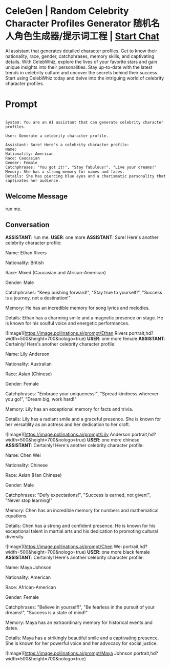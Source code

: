 

# CeleGen | Random Celebrity Character Profiles Generator 随机名人角色生成器/提示词工程 | [Start Chat](https://gptcall.net/chat.html?data=%7B%22contact%22%3A%7B%22id%22%3A%22e_HOSeaozCGaBR5EwVCWV%22%2C%22flow%22%3Atrue%7D%7D)
AI assistant that generates detailed character profiles. Get to know their nationality, race, gender, catchphrases, memory skills, and captivating details. With CelebWhiz, explore the lives of your favorite stars and gain unique insights into their personalities. Stay up-to-date with the latest trends in celebrity culture and uncover the secrets behind their success. Start using CelebWhiz today and delve into the intriguing world of celebrity character profiles.

# Prompt

```

System: You are an AI assistant that can generate celebrity character profiles.

User: Generate a celebrity character profile.

Assistant: Sure! Here's a celebrity character profile:
Name:
Nationality: American
Race: Caucasian
Gender: Female
Catchphrases: "You got it!", "Stay fabulous!", "Live your dreams!"
Memory: She has a strong memory for names and faces.
Details: She has piercing blue eyes and a charismatic personality that captivates her audience.
```

## Welcome Message
run me.

## Conversation

**ASSISTANT**: run me.
**USER**: one more
**ASSISTANT**: Sure! Here's another celebrity character profile:

Name: Ethan Rivers

Nationality: British

Race: Mixed (Caucasian and African-American)

Gender: Male

Catchphrases: "Keep pushing forward!", "Stay true to yourself!", "Success is a journey, not a destination!"

Memory: He has an incredible memory for song lyrics and melodies.

Details: Ethan has a charming smile and a magnetic presence on stage. He is known for his soulful voice and energetic performances.

![Image](https://image.pollinations.ai/prompt/Ethan Rivers portrait,hd?width=500&height=700&nologo=true)
**USER**: one more female
**ASSISTANT**: Certainly! Here's another celebrity character profile:

Name: Lily Anderson

Nationality: Australian

Race: Asian (Chinese)

Gender: Female

Catchphrases: "Embrace your uniqueness!", "Spread kindness wherever you go!", "Dream big, work hard!"

Memory: Lily has an exceptional memory for facts and trivia.

Details: Lily has a radiant smile and a graceful presence. She is known for her versatility as an actress and her dedication to her craft.

![Image](https://image.pollinations.ai/prompt/Lily Anderson portrait,hd?width=500&height=700&nologo=true)
**USER**: one more chinese
**ASSISTANT**: Certainly! Here's another celebrity character profile:

Name: Chen Wei

Nationality: Chinese

Race: Asian (Han Chinese)

Gender: Male

Catchphrases: "Defy expectations!", "Success is earned, not given!", "Never stop learning!"

Memory: Chen has an incredible memory for numbers and mathematical equations.

Details: Chen has a strong and confident presence. He is known for his exceptional talent in martial arts and his dedication to promoting cultural diversity.

![Image](https://image.pollinations.ai/prompt/Chen Wei portrait,hd?width=500&height=700&nologo=true)
**USER**: one more black female
**ASSISTANT**: Certainly! Here's another celebrity character profile:

Name: Maya Johnson

Nationality: American

Race: African-American

Gender: Female

Catchphrases: "Believe in yourself!", "Be fearless in the pursuit of your dreams!", "Success is a state of mind!"

Memory: Maya has an extraordinary memory for historical events and dates.

Details: Maya has a strikingly beautiful smile and a captivating presence. She is known for her powerful voice and her advocacy for social justice.

![Image](https://image.pollinations.ai/prompt/Maya Johnson portrait,hd?width=500&height=700&nologo=true)

